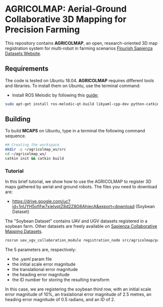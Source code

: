 # AGRICOLMAP: Aerial-Ground Collaborative 3D Mapping for Precision Farming #

This repository contains **AGRICOLMAP**,  an  open,  research-oriented 3D map registration system for multi-robot in farming scenarios [Flourish Sapienza Datasets Website](http://www.dis.uniroma1.it/~labrococo/fds/). 

## Requirements ##

The code is tested on Ubuntu 18.04. **AGRICOLMAP** requires different tools and libraries. To install them on Ubuntu, use the terminal command:

- Install ROS Melodic by following this [guide](http://wiki.ros.org/kinetic/Installation);

```bash
sudo apt-get install ros-melodic-qt-build libyaml-cpp-dev python-catkin-tools
```

## Building ##

To build **MCAPS** on Ubuntu, type in a terminal the following command sequence.

```bash
## Creating the workspace 
mkdir -p ~/agricolmap_ws/src
cd ~/agricolmap_ws/
catkin init && catkin build
```

### Tutorial ###

In this brief tutorial, we show how to use the AGRICOLMAP to register 3D maps gathered by aerial and ground robots.
The files you need to download are:

- https://drive.google.com/uc?id=1nUYH5ofifw7xielyptZ8d2Z8G6AhiecA&export=download (Soybean Dataset)

The "Soybean Dataset" contains UAV and UGV datasets registered in a soybean farm. Other datasets are freely available on [Sapienza Collaborative Mapping Datasets](http://www.dis.uniroma1.it/~labrococo/fsd/collaborativemapping.html).

```bash
rosrun uav_ugv_collaboration_module registration_node src/agricolmap/params/aligner_soybean_params_row3.yaml 10 250 50 2
```

The 5 parameters are, respectively:
- the .yaml param file
- the initial scale error magnitude 
- the translational error magnitude
- the heading error magnitude
- the ID number for storing the resulting transform

In this case, we are registering the soybean third row, with an initial scale error magnitude of 10%, an traslational error magnitude of 2.5 metres, an heading error magnitude of 0.5 radians, and an ID of 2.

  </export>
</package>
